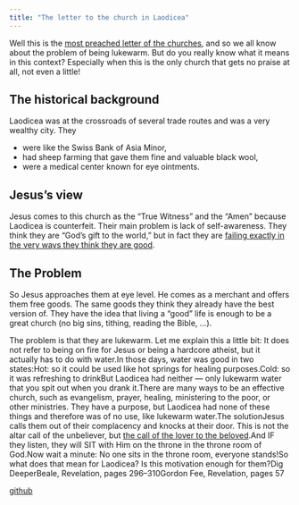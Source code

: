 ```yaml
---
title: "The letter to the church in Laodicea"
---
```



Well this is the [most preached letter of the churches](https://www.bibleserver.com/NIV/Revelation3%3A14-22), and so we all know about the problem of being lukewarm. But do you really know what it means in this context? Especially when this is the only church that gets no praise at all, not even a little!


## The historical background

<a name="a3f2"></a>
Laodicea was at the crossroads of several trade routes and was a very wealthy city. They

- were like the Swiss Bank of Asia Minor,
- had sheep farming that gave them fine and valuable black wool,
- were a medical center known for eye ointments.



## Jesus’s view

<a name="6bbf"></a>
Jesus comes to this church as the “True Witness” and the “Amen” because Laodicea is counterfeit. Their main problem is lack of self-awareness. They think they are “God’s gift to the world,” but in fact they are [failing exactly in the very ways they think they are good](https://www.bibleserver.com/NIV/Revelation3%3A17).


## The Problem

<a name="d6b2"></a>
So Jesus approaches them at eye level. He comes as a merchant and offers them free goods. The same goods they think they already have the best version of. They have the idea that living a “good” life is enough to be a great church (no big sins, tithing, reading the Bible, …).



The problem is that they are lukewarm. Let me explain this a little bit: It does not refer to being on fire for Jesus or being a hardcore atheist, but it actually has to do with water.In those days, water was good in two states:Hot: so it could be used like hot springs for healing purposes.Cold: so it was refreshing to drinkBut Laodicea had neither — only lukewarm water that you spit out when you drank it.There are many ways to be an effective church, such as evangelism, prayer, healing, ministering to the poor, or other ministries. They have a purpose, but Laodicea had none of these things and therefore was of no use, like lukewarm water.The solutionJesus calls them out of their complacency and knocks at their door. This is not the altar call of the unbeliever, but [the call of the lover to the beloved](https://www.bibleserver.com/NIV/Song%20of%20Solomon5%3A1-5).And IF they listen, they will SIT with Him on the throne in the throne room of God.Now wait a minute: No one sits in the throne room, everyone stands!So what does that mean for Laodicea? Is this motivation enough for them?Dig DeeperBeale, Revelation, pages 296–310Gordon Fee, Revelation, pages 57


[github](https://github.com/revelation-today/revelation-today/blob/main/exampleSite/content/docs/content/letters/expl/the-letter-to-the-church-in-laodicea.md)

